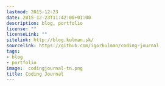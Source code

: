 ```yaml
---
lastmod: 2015-12-23
date: 2015-12-23T11:42:00+01:00
description: blog, portfolio
license: ""
licenseLink: ""
sitelink: http://blog.kulman.sk/
sourcelink: https://github.com/igorkulman/coding-journal
tags:
- blog
- portfolio
image:  codingjournal-tn.png
title: Coding Journal
---
```

